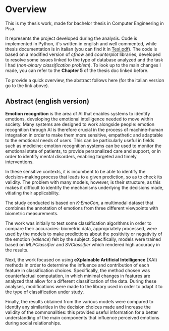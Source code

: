 # Overview

This is my thesis work, made for bachelor thesis in Computer Engineering in Pisa.

It represents the project developed during the analysis. Code is implemented in Python, it's written in english and well commented, while thesis documentation is in italian (you can find it in [Tesi.pdf](/Tesi.pdf)).
The code is based on a modified version of _cfnow_ and _counterplot_ libraries, developed to resolve some issues linked to the type of database analyzed and the task I had (_non-binary classification problem_). To look up to the main changes I made, you can refer to the **Chapter 5** of the thesis doc linked before.

To provide a quick overview, the abstract follows here (for the italian version go to the link above).

## Abstract (english version)

**Emotion recognition** is the area of AI that enables systems to identify emotions, developing the emotional intelligence needed to move within society. Many systems are designed to work alongside people: emotion recognition through AI is therefore crucial in the process of machine-human integration in order to make them more sensitive, empathetic and adaptable to the emotional needs of users. This can be particularly useful in fields such as medicine: emotion recognition systems can be used to monitor the emotional state of patients, to provide personalized care and support, or in order to identify mental disorders, enabling targeted and timely interventions. 

In these sensitive contexts, it is incumbent to be able to identify the decision-making process that leads to a given prediction, so as to check its validity. The problem with many models, however, is their structure, as this makes it difficult to identify the mechanisms underlying the decisions made, vitiating their applicability.

The study conducted is based on _K-EmoCon_, a multimodal dataset that combines the annotation of emotions from three different viewpoints with biometric measurements.

The work was initially to test some classification algorithms in order to compare their accuracies: biometric data, appropriately processed, were used by the models to make predictions about the positivity or negativity of the emotion (_valence_) felt by the subject. Specifically, models were trained based on _MLPClassifier_ and _SVClassifier_ which rendered high accuracy in the results.

Next, the work focused on using **eXplainable Artificial Intelligence** (XAI) methods in order to determine the influence and contribution of each feature in classification choices. Specifically, the method chosen was counterfactual computation, in which minimal changes in features are analyzed that allow for a different classification of the data. During these analyses, modifications were made to the library used in order to adapt it to the type of classification under study. 

Finally, the results obtained from the various models were compared to identify any similarities in the decision choices made and increase the validity of the commonalities: this provided useful information for a better understanding of the main components that influence perceived emotions during social relationships.
